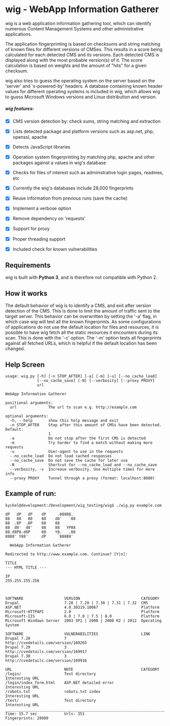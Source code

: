 # wig - WebApp Information Gatherer


wig is a web application information gathering tool, which can identify numerous Content Management Systems and other administrative applications.

The application fingerprinting is based on checksums and string matching of known files for different versions of CMSes. This results in a score being calculated for each detected CMS and its versions. Each detected CMS is displayed along with the most probable version(s) of it. The score calculation is based on weights and the amount of "hits" for a given checksum.

wig also tries to guess the operating system on the server based on the 'server' and 'x-powered-by' headers. A database containing known header values for different operating systems is included in wig, which allows wig to guess Microsoft Windows versions and Linux distribution and version. 

##### wig features:
- [x] CMS version detection by: check sums, string matching and extraction
- [x] Lists detected package and platform versions such as asp.net, php, openssl, apache
- [x] Detects JavaScript libraries
- [x] Operation system fingerprinting by matching php, apache and other packages against a values in wig's database
- [x] Checks for files of interest such as administrative login pages, readmes, etc
- [x] Currently the wig's databases include 28,000 fingerprints
- [x] Reuse information from previous runs (save the cache)
- [x] Implement a verbose option
- [x] Remove dependency on 'requests'
- [x] Support for proxy
- [x] Proper threading support
- [x] Included check for known vulnerabilities


## Requirements


wig is built with **Python 3**, and is therefore not compatible with Python 2. 



## How it works


The default behavior of wig is to identify a CMS, and exit after version detection of the CMS. This is done to limit the amount of traffic sent to the target server.
This behavior can be overwritten by setting the '-a' flag, in which case wig will test all the known fingerprints.
As some configurations of applications do not use the default location for files and resources, it is possible to have wig fetch all the static resources it encounters during its scan. This is done with the '-c' option.
The '-m' option tests all fingerprints against all fetched URLs, which is helpful if the default location has been changed.



## Help Screen

```
usage: wig.py [-h] [-n STOP_AFTER] [-a] [-m] [-u] [--no_cache_load]
              [--no_cache_save] [-N] [--verbosity] [--proxy PROXY]
              url

WebApp Information Gatherer

positional arguments:
  url              The url to scan e.g. http://example.com

optional arguments:
  -h, --help       show this help message and exit
  -n STOP_AFTER    Stop after this amount of CMSs have been detected. Default:
                   1
  -a               Do not stop after the first CMS is detected
  -m               Try harder to find a match without making more requests
  -u               User-agent to use in the requests
  --no_cache_load  Do not load cached responses
  --no_cache_save  Do not save the cache for later use
  -N               Shortcut for --no_cache_load and --no_cache_save
  --verbosity, -v  Increase verbosity. Use multiple times for more info
  --proxy PROXY    Tunnel through a proxy (format: localhost:8080)
```


## Example of run:

```
kyckel@development:/Development/wig_testing/wig$ ./wig.py example.com

dP   dP   dP    dP     .88888.
88   88   88    88    d8'   `88
88  .8P  .8P    88    88
88  d8'  d8'    88    88   YP88
88.d8P8.d8P     88    Y8.   .88
8888' Y88'      dP     `88888'

  WebApp Information Gatherer

Redirected to http://www.example.com. Continue? [Y|n]:

TITLE
--- HTML TITLE ---

IP
255.255.255.256



SOFTWARE                  VERSION                           CATEGORY
Drupal                    7.28 | 7.29 | 7.30 | 7.31 | 7.32  CMS
ASP.NET                   4.0.30319.18067                   Platform
Microsoft-HTTPAPI         2.0                               Platform
Microsoft-IIS             6.0 | 7.0 | 7.5 | 8.0             Platform
Microsoft Windows Server  2003 SP2 | 2008 | 2008 R2 | 2012  Operating System

SOFTWARE                  VULNERABILITIES                   LINK
Drupal 7.28               7                                 http://cvedetails.com/version/169265
Drupal 7.29               3                                 http://cvedetails.com/version/169917
Drupal 7.30               3                                 http://cvedetails.com/version/169916

URL                       NOTE                              CATEGORY
/login/                   Test directory                    Interesting URL
/login/index_form.html    ASP.NET detailed error            Interesting URL
/robots.txt               robots.txt index                  Interesting URL
/test/                    Test directory                    Interesting URL
_______________________________________________________________________________
Time: 15.7 sec            Urls: 351                         Fingerprints: 28989
```
